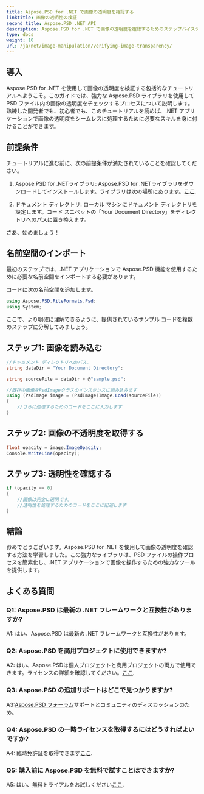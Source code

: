 ```yaml
---
title: Aspose.PSD for .NET で画像の透明度を確認する
linktitle: 画像の透明性の検証
second_title: Aspose.PSD .NET API
description: Aspose.PSD for .NET で画像の透明度を確認するためのステップバイステップ ガイドをご覧ください。
type: docs
weight: 10
url: /ja/net/image-manipulation/verifying-image-transparency/
---
```

## 導入

Aspose.PSD for .NET を使用して画像の透明度を検証する包括的なチュートリアルへようこそ。このガイドでは、強力な Aspose.PSD ライブラリを使用して PSD ファイル内の画像の透明度をチェックするプロセスについて説明します。熟練した開発者でも、初心者でも、このチュートリアルを読めば、.NET アプリケーションで画像の透明度をシームレスに処理するために必要なスキルを身に付けることができます。

## 前提条件

チュートリアルに進む前に、次の前提条件が満たされていることを確認してください。

1.  Aspose.PSD for .NETライブラリ: Aspose.PSD for .NETライブラリをダウンロードしてインストールします。ライブラリは次の場所にあります。[ここ](https://releases.aspose.com/psd/net/).

2. ドキュメント ディレクトリ: ローカル マシンにドキュメント ディレクトリを設定します。コード スニペットの「Your Document Directory」をディレクトリへのパスに置き換えます。

さあ、始めましょう！

## 名前空間のインポート

最初のステップでは、.NET アプリケーションで Aspose.PSD 機能を使用するために必要な名前空間をインポートする必要があります。

コードに次の名前空間を追加します。

```csharp
using Aspose.PSD.FileFormats.Psd;
using System;
```

ここで、より明確に理解できるように、提供されているサンプル コードを複数のステップに分解してみましょう。

## ステップ1: 画像を読み込む

```csharp
//ドキュメント ディレクトリへのパス。
string dataDir = "Your Document Directory";

string sourceFile = dataDir + @"sample.psd";

//既存の画像をPsdImageクラスのインスタンスに読み込みます
using (PsdImage image = (PsdImage)Image.Load(sourceFile))
{
    //さらに処理するためのコードをここに入力します
}
```

## ステップ2: 画像の不透明度を取得する

```csharp
float opacity = image.ImageOpacity;
Console.WriteLine(opacity);
```

## ステップ3: 透明性を確認する

```csharp
if (opacity == 0)
{
    //画像は完全に透明です。
    //透明性を処理するためのコードをここに記述します
}
```

## 結論

おめでとうございます。Aspose.PSD for .NET を使用して画像の透明度を確認する方法を学習しました。この強力なライブラリは、PSD ファイルの操作プロセスを簡素化し、.NET アプリケーションで画像を操作するための強力なツールを提供します。

## よくある質問

### Q1: Aspose.PSD は最新の .NET フレームワークと互換性がありますか?

A1: はい、Aspose.PSD は最新の .NET フレームワークと互換性があります。

### Q2: Aspose.PSD を商用プロジェクトに使用できますか?

 A2: はい、Aspose.PSDは個人プロジェクトと商用プロジェクトの両方で使用できます。ライセンスの詳細を確認してください。[ここ](https://purchase.aspose.com/buy).

### Q3: Aspose.PSD の追加サポートはどこで見つかりますか?

 A3:[Aspose.PSD フォーラム](https://forum.aspose.com/c/psd/34)サポートとコミュニティのディスカッションのため。

### Q4: Aspose.PSD の一時ライセンスを取得するにはどうすればよいですか?

 A4: 臨時免許証を取得できます[ここ](https://purchase.aspose.com/temporary-license/).

### Q5: 購入前に Aspose.PSD を無料で試すことはできますか?

A5: はい、無料トライアルをお試しください[ここ](https://releases.aspose.com/).